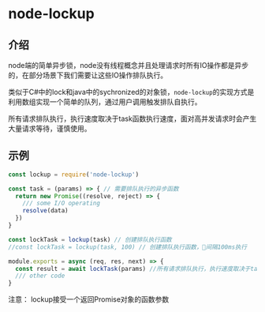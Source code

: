 # node-lockup

## 介绍

node端的简单异步锁，node没有线程概念并且处理请求时所有IO操作都是异步的，在部分场景下我们需要让这些IO操作排队执行。

类似于C#中的lock和java中的sychronized的对象锁，`node-lockup`的实现方式是利用数组实现一个简单的队列，通过用户调用触发排队自执行。

所有请求排队执行，执行速度取决于task函数执行速度，面对高并发请求时会产生大量请求等待，谨慎使用。

## 示例


``` javascript
const lockup = require('node-lockup')

const task = (params) => { // 需要排队执行的异步函数
  return new Promise((resolve, reject) => {
    /// some I/O operating
    resolve(data) 
  })
}

const lockTask = lockup(task) // 创建排队执行函数
//const lockTask = lockup(task, 100) // 创建排队执行函数，间隔100ms执行

module.exports = async (req, res, next) => {
  const result = await lockTask(params) //所有请求排队执行，执行速度取决于task函数执行速度
  /// other code
}
```

注意： lockup接受一个返回Promise对象的函数参数
